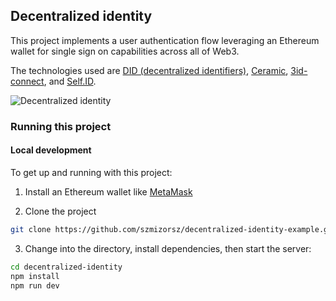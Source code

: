 ## Decentralized identity

This project implements a user authentication flow leveraging an Ethereum wallet for single sign on capabilities across all of Web3.

The technologies used are [DID (decentralized identifiers)](https://www.w3.org/TR/did-core/), [Ceramic](https://ceramic.network/), [3id-connect](https://github.com/ceramicstudio/3id-connect), and [Self.ID](https://developers.ceramic.network/tools/self-id/overview/).

![Decentralized identity](header.png)

### Running this project

#### Local development

To get up and running with this project:

1. Install an Ethereum wallet like [MetaMask](https://metamask.io/)

2. Clone the project

```sh
git clone https://github.com/szmizorsz/decentralized-identity-example.git
```

3. Change into the directory, install dependencies, then start the server:

```sh
cd decentralized-identity
npm install
npm run dev
```
